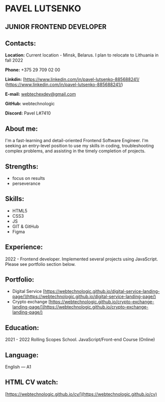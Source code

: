 # PAVEL LUTSENKO 
## JUNIOR FRONTEND DEVELOPER

## Contacts:
__Location:__ Current location - Minsk, Belarus. I plan to relocate to Lithuania in fall 2022

__Phone:__ +375 29 709 02 00

__Linkdin:__ [https://www.linkedin.com/in/pavel-lutsenko-885688241/ (https://www.linkedin.com/in/pavel-lutsenko-885688241/)

__E-mail:__ webtechexdev@gmail.com

__GitHub:__ webtechnologic

__Discord:__ Pavel L#7410

## About me:
I'm a fast-learning and detail-oriented Frontend Software Engineer. I'm seeking an entry-level position to use my skills in coding, troubleshooting complex problems, and assisting in the timely completion of projects.

## Strengths: 
- focus on results
- perseverance

## Skills:
- HTML5
- CSS3
- JS
- GIT & GitHub
- Figma

## Experience:
2022 - Frontend developer. Implemented several projects using JavaScript. Please see portfolio section below.

## Portfolio:
- Digital Service [https://webtechnologic.github.io/digital-service-landing-page/](https://webtechnologic.github.io/digital-service-landing-page/)
- Crypto exchange  [https://webtechnologic.github.io/crypto-exchange-landing-page/](https://webtechnologic.github.io/crypto-exchange-landing-page/)

## Education:
2021 - 2022 Rolling Scopes School. JavaScript/Front-end Course (Online)

## Language:
English — A1

## HTML CV watch:
[https://webtechnologic.github.io/cv/](https://webtechnologic.github.io/cv)